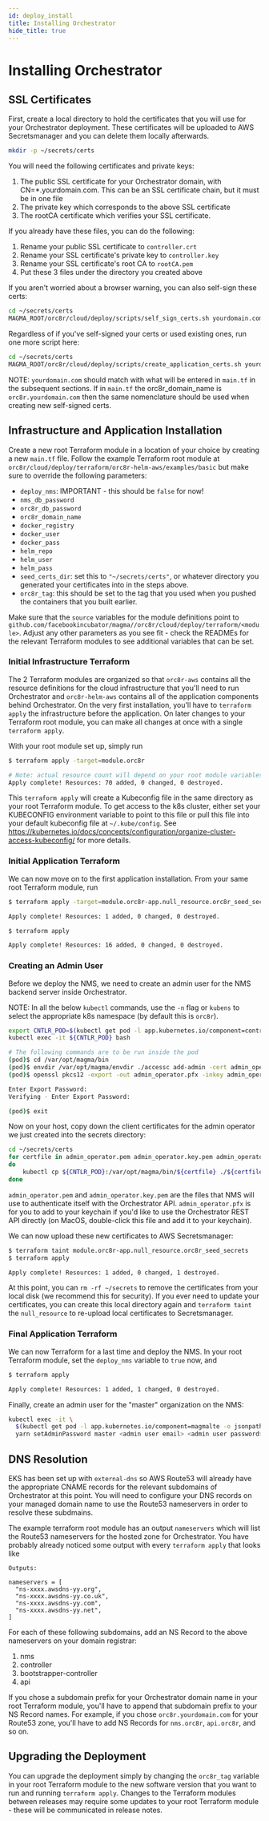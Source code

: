 ```yaml
---
id: deploy_install
title: Installing Orchestrator
hide_title: true
---
```

# Installing Orchestrator

## SSL Certificates

First, create a local directory to hold the certificates that you will use for
your Orchestrator deployment. These certificates will be uploaded to AWS
Secretsmanager and you can delete them locally afterwards.

```bash
mkdir -p ~/secrets/certs
```

You will need the following certificates and private keys:

1. The public SSL certificate for your Orchestrator domain,
with CN=*.yourdomain.com. This can be an SSL certificate chain, but it must be
in one file
2. The private key which corresponds to the above SSL certificate
3. The rootCA certificate which verifies your SSL certificate.

If you already have these files, you can do the following:

1. Rename your public SSL certificate to `controller.crt`
2. Rename your SSL certificate's private key to `controller.key`
3. Rename your SSL certificate's root CA to `rootCA.pem`
4. Put these 3 files under the directory you created above

If you aren't worried about a browser warning, you can also self-sign these
certs:

```bash
cd ~/secrets/certs
MAGMA_ROOT/orc8r/cloud/deploy/scripts/self_sign_certs.sh yourdomain.com
```

Regardless of if you've self-signed your certs or used existing ones, run
one more script here:

```bash
cd ~/secrets/certs
MAGMA_ROOT/orc8r/cloud/deploy/scripts/create_application_certs.sh yourdomain.com
```

NOTE: `yourdomain.com` should match with what will be entered in `main.tf` in the subsequent sections. If in `main.tf` the orc8r_domain_name is `orc8r.yourdomain.com` then the same nomenclature should be used when creating new self-signed certs.

## Infrastructure and Application Installation

Create a new root Terraform module in a location of your choice by creating a
new `main.tf` file. Follow the example Terraform root module at
`orc8r/cloud/deploy/terraform/orc8r-helm-aws/examples/basic` but make sure to
override the following parameters:

- `deploy_nms`: IMPORTANT - this should be `false` for now!
- `nms_db_password`
- `orc8r_db_password`
- `orc8r_domain_name`
- `docker_registry`
- `docker_user`
- `docker_pass`
- `helm_repo`
- `helm_user`
- `helm_pass`
- `seed_certs_dir`: set this to `"~/secrets/certs"`, or whatever directory you
generated your certificates into in the steps above.
- `orc8r_tag`: this should be set to the tag that you used when you pushed the
containers that you built earlier.

Make sure that the `source` variables for the module definitions point to
`github.com/facebookincubator/magma//orc8r/cloud/deploy/terraform/<module>`.
Adjust any other parameters as you see fit - check the READMEs for the
relevant Terraform modules to see additional variables that can be set.

### Initial Infrastructure Terraform

The 2 Terraform modules are organized so that `orc8r-aws` contains all the
resource definitions for the cloud infrastructure that you'll need to run
Orchestrator and `orc8r-helm-aws` contains all of the application components
behind Orchestrator. On the very first installation, you'll have to
`terraform apply` the infrastructure before the application. On later changes
to your Terraform root module, you can make all changes at once with a single
`terraform apply`.

With your root module set up, simply run

```bash
$ terraform apply -target=module.orc8r

# Note: actual resource count will depend on your root module variables
Apply complete! Resources: 70 added, 0 changed, 0 destroyed.
```

This `terraform apply` will create a Kubeconfig file in the same directory as
your root Terraform module. To get access to the k8s cluster, either set your
KUBECONFIG environment variable to point to this file or pull this file into
your default kubeconfig file at `~/.kube/config`. See
https://kubernetes.io/docs/concepts/configuration/organize-cluster-access-kubeconfig/
for more details.

### Initial Application Terraform

We can now move on to the first application installation. From your same root
Terraform module, run

```bash
$ terraform apply -target=module.orc8r-app.null_resource.orc8r_seed_secrets

Apply complete! Resources: 1 added, 0 changed, 0 destroyed.

$ terraform apply

Apply complete! Resources: 16 added, 0 changed, 0 destroyed.
```

### Creating an Admin User

Before we deploy the NMS, we need to create an admin user for the NMS backend
server inside Orchestrator.

NOTE: In all the below `kubectl` commands, use the `-n` flag or `kubens` to
select the appropriate k8s namespace (by default this is `orc8r`).

```bash
export CNTLR_POD=$(kubectl get pod -l app.kubernetes.io/component=controller -o jsonpath='{.items[0].metadata.name}')
kubectl exec -it ${CNTLR_POD} bash

# The following commands are to be run inside the pod
(pod)$ cd /var/opt/magma/bin
(pod)$ envdir /var/opt/magma/envdir ./accessc add-admin -cert admin_operator admin_operator
(pod)$ openssl pkcs12 -export -out admin_operator.pfx -inkey admin_operator.key.pem -in admin_operator.pem

Enter Export Password:
Verifying - Enter Export Password:

(pod)$ exit
```

Now on your host, copy down the client certificates for the admin operator we
just created into the secrets directory:

```bash
cd ~/secrets/certs
for certfile in admin_operator.pem admin_operator.key.pem admin_operator.pfx
do
    kubectl cp ${CNTLR_POD}:/var/opt/magma/bin/${certfile} ./${certfile}
done
```

`admin_operator.pem` and `admin_operator.key.pem` are the files that NMS will
use to authenticate itself with the Orchestrator API. `admin_operator.pfx` is
for you to add to your keychain if you'd like to use the Orchestrator REST API
directly (on MacOS, double-click this file and add it to your keychain).

We can now upload these new certificates to AWS Secretsmanager:

```bash
$ terraform taint module.orc8r-app.null_resource.orc8r_seed_secrets
$ terraform apply

Apply complete! Resources: 1 added, 0 changed, 1 destroyed.
```

At this point, you can `rm -rf ~/secrets` to remove the certificates from your
local disk (we recommend this for security). If you ever need to update your
certificates, you can create this local directory again and `terraform taint`
the `null_resource` to re-upload local certificates to Secretsmanager.

### Final Application Terraform

We can now Terraform for a last time and deploy the NMS. In your root Terraform
module, set the `deploy_nms` variable to `true` now, and

```bash
$ terraform apply

Apply complete! Resources: 1 added, 1 changed, 0 destroyed.
```

Finally, create an admin user for the "master" organization on the NMS:

```bash
kubectl exec -it \
  $(kubectl get pod -l app.kubernetes.io/component=magmalte -o jsonpath='{.items[0].metadata.name}') -- \
  yarn setAdminPassword master <admin user email> <admin user password>
```

## DNS Resolution

EKS has been set up with `external-dns` so AWS Route53 will already have the
appropriate CNAME records for the relevant subdomains of Orchestrator at this
point. You will need to configure your DNS records on your managed domain name
to use the Route53 nameservers in order to resolve these subdmains.

The example terraform root module has an output `nameservers` which will list
the Route53 nameservers for the hosted zone for Orchestrator. You have probably
already noticed some output with every `terraform apply` that looks like

```
Outputs:

nameservers = [
  "ns-xxxx.awsdns-yy.org",
  "ns-xxxx.awsdns-yy.co.uk",
  "ns-xxxx.awsdns-yy.com",
  "ns-xxxx.awsdns-yy.net",
]
```

For each of these following subdomains, add an NS Record to the above
nameservers on your domain registrar:

1. nms
2. controller
3. bootstrapper-controller
4. api

If you chose a subdomain prefix for your Orchestrator domain name in your
root Terraform module, you'll have to append that subdomain prefix to your
NS Record names. For example, if you chose `orc8r.yourdomain.com` for your
Route53 zone, you'll have to add NS Records for `nms.orc8r`, `api.orc8r`, and
so on.

## Upgrading the Deployment

You can upgrade the deployment simply by changing the `orc8r_tag` variable in
your root Terraform module to the new software version that you want to run
and running `terraform apply`. Changes to the Terraform modules between
releases may require some updates to your root Terraform module - these will
be communicated in release notes.
